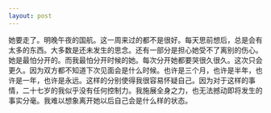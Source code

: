 ```yaml
---
layout: post
---
```


她要走了。明晚午夜的国航。这一周来过的都不是很好。每天思前想后，总是会有太多的东西。大多数是还未发生的思念。还有一部分是担心她受不了离别的伤心。她是最怕分开的。而我最怕分开时候的她。每次分开她都要哭很久很久。这次只会更久。因为双方都不知道下次见面会是什么时候。也许是三个月，也许是半年，也许是一年，也许是永远。这样的分别使得我很容易怀疑自己。因为对于这样的事情，二十七岁的我似乎没有任何控制力。我施展全身之力，也无法撼动即将发生的事实分毫。我难以想象离开她以后自己会是什么样的状态。